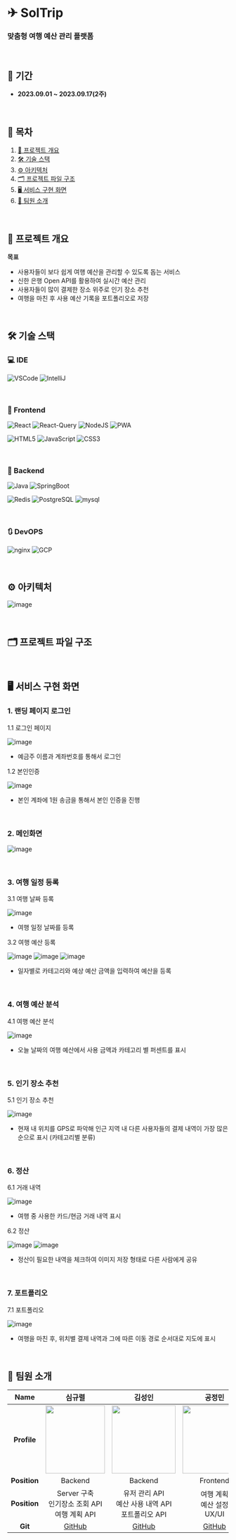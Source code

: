 # ✈ SolTrip

<div>
  <h3>맞춤형 여행 예산 관리 플랫폼</h3>
</div>

<br/>

## 📅 기간

- **2023.09.01 ~ 2023.09.17(2주)**

<br/>

## 🔎 목차

1. <a href="#item-one">📖 프로젝트 개요</a>
1. <a href="#item-two">🛠️ 기술 스택</a>
1. <a href="#item-three">⚙️ 아키텍처</a>
1. <a href="#item-four">🗂️ 프로젝트 파일 구조</a>
1. <a href="#item-five">🖥 서비스 구현 화면</a>
1. <a href="#item-six">👥 팀원 소개</a>

<br/>


## 📖 프로젝트 개요

<a name="item-one"></a>

<div>

<strong>목표</strong>

- 사용자들이 보다 쉽게 여행 예산을 관리할 수 있도록 돕는 서비스
- 신한 은행 Open API를 활용하여 실시간 예산 관리
- 사용자들이 많이 결제한 장소 위주로 인기 장소 추천
- 여행을 마친 후 사용 예산 기록을 포트폴리오로 저장

</div>

<br/>

## 🛠️ 기술 스택

<a name="item-two"></a>

### 💻 IDE

![VSCode](https://img.shields.io/badge/VisualStudioCode-007ACC?style=for-the-badge&logo=VisualStudioCode&logoColor=white)
![IntelliJ](https://img.shields.io/badge/intellijidea-000000?style=for-the-badge&logo=intellijidea&logoColor=white)

<br/>

### 📱 Frontend

![React](https://img.shields.io/badge/react-61DAFB?style=for-the-badge&logo=react&logoColor=white)
![React-Query](https://img.shields.io/badge/reactquery-FF4154?style=for-the-badge&logo=reactquery&logoColor=white)
![NodeJS](https://img.shields.io/badge/node.js-6DA55F?style=for-the-badge&logo=node.js&logoColor=white)
![PWA](https://img.shields.io/badge/pwa-5A0FC8?style=for-the-badge&logo=pwa&logoColor=white)

![HTML5](https://img.shields.io/badge/html5-%23E34F26.svg?style=for-the-badge&logo=html5&logoColor=white) 
![JavaScript](https://img.shields.io/badge/javascript-F7DF1E?style=for-the-badge&logo=javascript&logoColor=white)
![CSS3](https://img.shields.io/badge/css3-%231572B6.svg?style=for-the-badge&logo=css3&logoColor=white)

<br/>

### 💾 Backend

![Java](https://img.shields.io/badge/java-%23ED8B00.svg?style=for-the-badge&logo=openjdk&logoColor=white) 
![SpringBoot](https://img.shields.io/badge/springboot-6DB33F?style=for-the-badge&logo=springboot&logoColor=white) 

![Redis](https://img.shields.io/badge/redis-%23DD0031.svg?style=for-the-badge&logo=redis&logoColor=white) 
![PostgreSQL](https://img.shields.io/badge/mongoDB-47A248?style=for-the-badge&logo=MongoDB&logoColor=white)
![mysql](https://img.shields.io/badge/PostgreSQL-4169E1?style=for-the-badge&logo=PostgreSQL&logoColor=white)

<br/>



### 🔃 DevOPS

![nginx](https://img.shields.io/badge/nginx-009639?style=for-the-badge&logo=nginx&logoColor=white)
![GCP](https://img.shields.io/badge/GCP-4285F4?style=for-the-badge&logo=googlecloud&logoColor=white)

<br/>

## ⚙️ 아키텍처

<a name="item-three"></a>

![image](https://github.com/SawSimE/SolTrip/assets/66519915/2250b17a-db90-4a57-871d-d8a57628168e)

<br/>

## 🗂️ 프로젝트 파일 구조

<a name="item-four"></a>

<br/>

## 🖥️ 서비스 구현 화면

<a name="item-five"></a>

### 1. 랜딩 페이지 로그인
1.1 로그인 페이지

![image](https://github.com/SawSimE/SolTrip/assets/66519915/b9c7c050-e28f-4174-b65d-4b374964d697)

- 예금주 이름과 계좌번호를 통해서 로그인

1.2 본인인증

![image](https://github.com/SawSimE/SolTrip/assets/66519915/22e49162-41b7-4cb3-98b4-59b714f54257)

- 본인 계좌에 1원 송금을 통해서 본인 인증을 진행
  
<br/>

### 2. 메인화면

![image](https://github.com/SawSimE/SolTrip/assets/66519915/c1f9bf71-ccb0-4bf5-b17d-eb6cf8580c0f)

<br/>

### 3. 여행 일정 등록

3.1 여행 날짜 등록

![image](https://github.com/SawSimE/SolTrip/assets/66519915/fae77547-262d-49e7-8f82-72ae608269ab)

- 여행 일정 날짜를 등록

3.2 여행 예산 등록

![image](https://github.com/SawSimE/SolTrip/assets/66519915/7dabb7c3-dd3e-470a-8c14-5c1601bd4491)
![image](https://github.com/SawSimE/SolTrip/assets/66519915/1b4ff0ab-a1a8-4591-93af-c6fcaf4ca98e)
![image](https://github.com/SawSimE/SolTrip/assets/66519915/982eb08e-99df-4132-8145-4b83eca49bea)

- 일자별로 카테고리와 예상 예산 금액을 입력하여 예산을 등록

<br/>

### 4. 여행 예산 분석

4.1 여행 예산 분석

![image](https://github.com/SawSimE/SolTrip/assets/66519915/8c10cee1-fa5d-4c27-a04d-ff497de04f2b)

- 오늘 날짜의 여행 예산에서 사용 금액과 카테고리 별 퍼센트를 표시
  
<br/>


### 5. 인기 장소 추천

5.1 인기 장소 추천

![image](https://github.com/SawSimE/SolTrip/assets/66519915/e95bc924-49b4-47df-b9aa-95be21419411)

- 현재 내 위치를 GPS로 파악해 인근 지역 내 다른 사용자들의 결제 내역이 가장 많은 순으로 표시 (카테고리별 분류)
  
<br/>

### 6. 정산

6.1 거래 내역

![image](https://github.com/SawSimE/SolTrip/assets/66519915/5967b5dd-cacb-45f1-8dc5-2628e669ccef)

- 여행 중 사용한 카드/현금 거래 내역 표시

6.2 정산

![image](https://github.com/SawSimE/SolTrip/assets/66519915/4df85848-0952-4b07-b01b-b29a6ce23d7d)
![image](https://github.com/SawSimE/SolTrip/assets/66519915/f716b467-f74b-420c-9daf-d0e36f8bcd09)

- 정산이 필요한 내역을 체크하여 이미지 저장 형태로 다른 사람에게 공유

<br/>

### 7. 포트폴리오

7.1 포트폴리오

![image](https://github.com/SawSimE/SolTrip/assets/66519915/2af302a7-f397-4db9-9319-bb8cca0af3a8)

- 여행을 마친 후, 위치별 결제 내역과 그에 따른 이동 경로 순서대로 지도에 표시

<br/>

## 👥 팀원 소개
<a name="item-six"></a>

| **Name**     | 심규렬                                                                  | 김성인                                                                  | 공정민                                                                  | 이가영                                                                  |
|:------------:|:--------------------------------------------------------------------:|:--------------------------------------------------------------------:|:--------------------------------------------------------------------:|:--------------------------------------------------------------------:|
| **Profile**  | <img src="https://github.com/SawSimE/SolTrip/assets/66519915/1f0fd1e1-2877-41cb-8e9f-479f17775985" width="135" height="155"/>| <img src="https://github.com/SawSimE/SolTrip/assets/66519915/a97e3428-4818-4613-81fd-ec1904e50e23" width="145" height="155"/> |  <img src="https://github.com/SawSimE/SolTrip/assets/66519915/b1b2ac31-0453-49dd-8a1c-ca378b229cab" width="145" height="155"/> | <img src="https://github.com/SawSimE/SolTrip/assets/66519915/aae41061-bf70-4cb8-9ef0-60e993579419" width="145" height="150"/>  |
| **Position** |  Backend                                             | Backend                                                              | Frontend                                                             | Frontend                                                                                                                     |
| **Position** | Server 구축 <br/> 인기장소 조회 API <br/> 여행 계획 API          | 유저 관리 API <br/> 예산 사용 내역 API <br> 포트폴리오 API                                     | 여행 계획 <br/> 예산 설정  <br/> UX/UI                          | 로그인/잔액조회 <br/> 예산 분석/거래내역 <br/>  정산하기/포트폴리오     |
| **Git**      | [GitHub](https://github.com/simgyuryeol)                             | [GitHub](https://github.com/ksi2564)                              | [GitHub](https://github.com/gayong)                              | [GitHub](https://github.com/jeongmin59)|

<br/>
